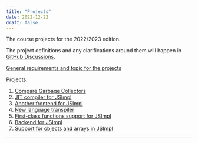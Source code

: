 ```yaml
---
title: "Projects"
date: 2022-12-22
draft: false
---
```


The course projects for the 2022/2023 edition.

<!--more-->

The project definitions and any clarifications around them will happen in
[GitHub Discussions](https://github.com/SofiaCPP/IPL/discussions/categories/projects).

[General requirements and topic for the projects](https://github.com/SofiaCPP/IPL/discussions/114)

Projects:

1. [Compare Garbage Collectors](https://github.com/SofiaCPP/IPL/discussions/108)
2. [JIT compiler for JSImpl](https://github.com/SofiaCPP/IPL/discussions/107)
3. [Another frontend for
   JSImpl](https://github.com/SofiaCPP/IPL/discussions/105)
4. [New language transpiler](https://github.com/SofiaCPP/IPL/discussions/113)
5. [First-class functions support for
   JSImpl](https://github.com/SofiaCPP/IPL/discussions/109)
6. [Backend for JSImpl](https://github.com/SofiaCPP/IPL/discussions/110)
7. [Support for objects and arrays in
   JSImpl](https://github.com/SofiaCPP/IPL/discussions/112)


---
